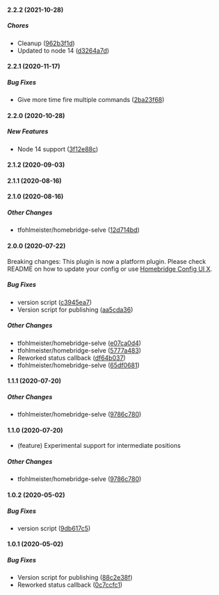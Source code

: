 #### 2.2.2 (2021-10-28)

##### Chores

*  Cleanup ([962b3f1d](https://github.com/tfohlmeister/homebridge-selve/commit/962b3f1d990d78ca54424b306c1d23c4af1e272f))
*  Updated to node 14 ([d3264a7d](https://github.com/tfohlmeister/homebridge-selve/commit/d3264a7dcefe684c024bb2fc86c212eba932b98c))

#### 2.2.1 (2020-11-17)

##### Bug Fixes

*  Give more time fire multiple commands ([2ba23f68](https://github.com/tfohlmeister/homebridge-selve/commit/2ba23f68b210373c9b276a6a7d53a55f267d6195))

#### 2.2.0 (2020-10-28)

##### New Features

*  Node 14 support ([3f12e88c](https://github.com/tfohlmeister/homebridge-selve/commit/3f12e88ce826c292b61dde6ec10011805c36b333))

#### 2.1.2 (2020-09-03)

#### 2.1.1 (2020-08-16)

#### 2.1.0 (2020-08-16)

##### Other Changes

* tfohlmeister/homebridge-selve ([12d714bd](https://github.com/tfohlmeister/homebridge-selve/commit/12d714bd689e1105bc0158cd2319268d3f7b5f32))

#### 2.0.0 (2020-07-22)

Breaking changes: This plugin is now a platform plugin. Please check README on how to update your config or use [Homebridge Config UI X](https://github.com/oznu/homebridge-config-ui-x).

##### Bug Fixes

*  version script ([c3945ea7](https://github.com/tfohlmeister/homebridge-selve/commit/c3945ea79d6d15b04bf8b53f6d7f2f16865d3c78))
*  Version script for publishing ([aa5cda36](https://github.com/tfohlmeister/homebridge-selve/commit/aa5cda36ef2445e932d6b258da8d21af0ae0f4dd))

##### Other Changes

* tfohlmeister/homebridge-selve ([e07ca0d4](https://github.com/tfohlmeister/homebridge-selve/commit/e07ca0d46614e0fd23c1b3d066dae39739e470f2))
* tfohlmeister/homebridge-selve ([5777a483](https://github.com/tfohlmeister/homebridge-selve/commit/5777a483cf90dfc84ab1c95faff6872010e967d9))
*  Reworked status callback ([df64b037](https://github.com/tfohlmeister/homebridge-selve/commit/df64b03739016e5f9f006da9b289fbdc8ecbd0c9))
* tfohlmeister/homebridge-selve ([65df0681](https://github.com/tfohlmeister/homebridge-selve/commit/65df0681c9009a84e3741d43988b84eae0a259e1))

#### 1.1.1 (2020-07-20)

##### Other Changes

* tfohlmeister/homebridge-selve ([9786c780](https://github.com/tfohlmeister/homebridge-selve/commit/9786c780ac031888f95fe2b4edb76496d6556695))

#### 1.1.0 (2020-07-20)

* (feature) Experimental support for intermediate positions

##### Other Changes

* tfohlmeister/homebridge-selve ([9786c780](https://github.com/tfohlmeister/homebridge-selve/commit/9786c780ac031888f95fe2b4edb76496d6556695))

#### 1.0.2 (2020-05-02)

##### Bug Fixes

*  version script ([9db617c5](https://github.com/tfohlmeister/homebridge-selve/commit/9db617c52277cde49eadb306ac15ffaed7dd95b9))

#### 1.0.1 (2020-05-02)

##### Bug Fixes

*  Version script for publishing ([88c2e38f](https://github.com/tfohlmeister/homebridge-selve/commit/88c2e38fc7de9e25a9f111e1bbaeb67877a87a27))
*  Reworked status callback ([0c7ccfc1](https://github.com/tfohlmeister/homebridge-selve/commit/0c7ccfc107cbfbd3a9e7be49172bacb069d57650))

